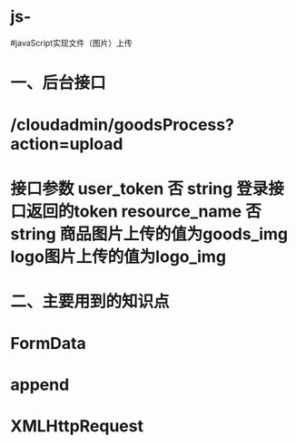 # js-
#javaScript实现文件（图片）上传
# 一、后台接口
#    /cloudadmin/goodsProcess?action=upload
#    接口参数 user_token	否	string	登录接口返回的token   resource_name	否	string	商品图片上传的值为goods_img logo图片上传的值为logo_img
# 二、主要用到的知识点
#    FormData   
#    append   
#    XMLHttpRequest 
